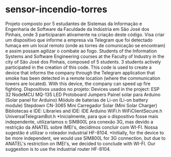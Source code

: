 # sensor-incendio-torres
 Projeto composto por 5 estudantes de Sistemas da Informação e Engenharia de Software da Faculdade da Indústria em São José dos Pinhais, onde 3 participaram ativamente na criação deste código. Visa criar um dispositivo que informe a empresa via Telegram que foi detectado fumaça em um local remoto (onde as torres de comunicação se encontram) e assim possam agilizar o combate ao fogo.  Students of the Information Systems and Software Engineering courses at the Faculty of Industry in the city of São José dos Pinhais, composed of 5 students. 3 students actively participated in the creation of this code. This code is used to create a device that informs the company through the Telegram application that smoke has been detected in a remote location (where the communication towers are located). With this device, the company can speed up fire fighting.  Dispositivos usados no projeto: Devices used in the project:      ESP 32 NodeMCU     MQ-135     LED     Protoboard     Jumpers     Painel solar para Arduino (Solar panel for Arduino)     Módulo de baterias de Li-on (Li-on battery module)     Stepdown     CN-3065 Mini Carregador Solar (Mini Solar Charger)  Bibliotecas e IDE: Libraries and IDE:      IDE Arduino     WiFi.h     WiFiClientSecure.h     UniversalTelegramBot.h  *Inicialmente, para que o dispositivo fosse mais independente, utilizaríamos o SIM800L pra conexão 3G, mas devido a restrição da ANATEL sobre IMEI's, decidimos concluir com WI-FI. Nossa sugestão é utilizar o roteador industrial HF-8104.  *Initially, for the device to be more independent, we would use SIM800L for 3G connection, but due to ANATEL's restriction on IMEI's, we decided to conclude with WI-FI. Our suggestion is to use the industrial router HF-8104.
